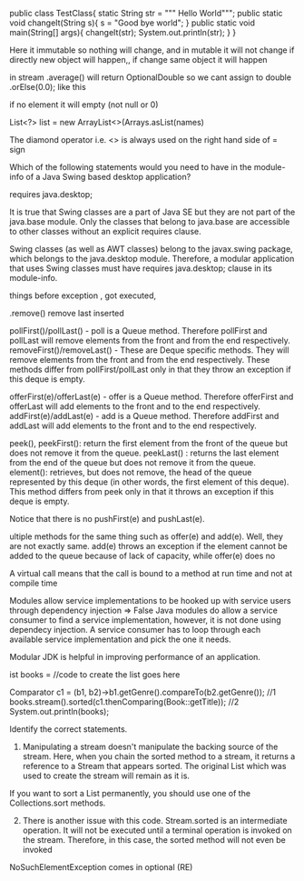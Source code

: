 
public class TestClass{
  static String str = """
                      Hello World""";
  public static void changeIt(String s){
    s = "Good bye world";
  }
  public static void main(String[] args){
    changeIt(str);
    System.out.println(str);
  }
}

Here it immutable so nothing will change, and in mutable it will not change if directly new object will happen,, if change same object it will happen




in stream .average() will return OptionalDouble so we cant assign to double     .orElse(0.0); like this 

if no element it will empty (not null or 0)



List<?> list = new ArrayList<>(Arrays.asList(names)



The diamond operator i.e. <> is always used on the right hand side of = sign




Which of the following statements would you need to have in the module-info of a Java Swing based desktop application?


requires java.desktop;


It is true that Swing classes are a part of Java SE but they are not part of the java.base module. Only the classes that belong to java.base are accessible to other classes without an explicit requires clause.

Swing classes (as well as AWT classes) belong to the javax.swing package, which belongs to the java.desktop module. Therefore, a modular application that uses Swing classes must have requires java.desktop; clause in its module-info.



things before exception , got executed, 







.remove()
remove last inserted


pollFirst()/pollLast() - poll is a Queue method. Therefore pollFirst and pollLast will remove elements from the front and from the end respectively.
removeFirst()/removeLast() - These are Deque specific methods. They will remove elements from the front and from the end respectively. These methods differ from pollFirst/pollLast only in that they throw an exception if this deque is empty.

offerFirst(e)/offerLast(e) - offer is a Queue method. Therefore offerFirst and offerLast will add elements to the front and to the end respectively.
addFirst(e)/addLast(e) - add is a Queue method. Therefore addFirst and addLast will add elements to the front and to the end respectively.

peek(), peekFirst(): return the first element from the front of the queue but does not remove it from the queue.
peekLast() : returns the last element from the end of the queue but does not remove it from the queue.
element(): retrieves, but does not remove, the head of the queue represented by this deque (in other words, the first element of this deque). This method differs from peek only in that it throws an exception if this deque is empty.

Notice that there is no pushFirst(e) and pushLast(e).


ultiple methods for the same thing such as offer(e) and add(e). Well, they are not exactly same. add(e) throws an exception if the element cannot be added to the queue because of lack of capacity, while offer(e) does no                                                           

	
	
 
A virtual call means that the call is bound to a method at run time and not at compile time



Modules allow service implementations to be hooked up with service users through dependency injection => False
 Java modules do allow a service consumer to find a service implementation, however, it is not done using dependecy injection. A service consumer has to loop through each available service implementation and pick the one it needs.



Modular JDK is helpful in improving performance of an application.




ist<Book> books = //code to create the list goes here

Comparator<Book> c1 =  (b1, b2)->b1.getGenre().compareTo(b2.getGenre()); //1
books.stream().sorted(c1.thenComparing(Book::getTitle)); //2
System.out.println(books);

Identify the correct statements.

1. Manipulating a stream doesn't manipulate the backing source of the stream. Here, when you chain the sorted method to a stream, it returns a reference to a Stream that appears sorted. The original List which was used to create the stream will remain as it is.

If you want to sort a List permanently, you should use one of the Collections.sort methods.

2. There is another issue with this code. Stream.sorted is an intermediate operation. It will not be executed until a terminal operation is invoked on the stream. Therefore, in this case, the sorted method will not even be invoked



NoSuchElementException comes in optional (RE)
